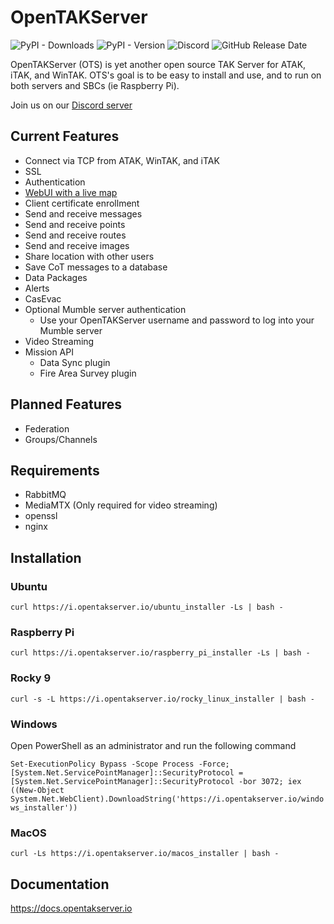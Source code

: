 # OpenTAKServer

![PyPI - Downloads](https://img.shields.io/pypi/dm/opentakserver)
![PyPI - Version](https://img.shields.io/pypi/v/opentakserver)
![Discord](https://img.shields.io/discord/1183578214459777164?logo=discord&label=Discord&link=https%3A%2F%2Fdiscord.gg%2F6uaVHjtfXN)
![GitHub Release Date](https://img.shields.io/github/release-date/brian7704/OpenTAKServer)


OpenTAKServer (OTS) is yet another open source TAK Server for ATAK, iTAK, and WinTAK. OTS's goal is to be easy to install and use, and to run on both servers and SBCs (ie Raspberry Pi).

Join us on our [Discord server](https://discord.gg/6uaVHjtfXN)

## Current Features
- Connect via TCP from ATAK, WinTAK, and iTAK
- SSL
- Authentication
- [WebUI with a live map](https://github.com/brian7704/OpenTAKServer-UI)
- Client certificate enrollment
- Send and receive messages
- Send and receive points
- Send and receive routes
- Send and receive images
- Share location with other users
- Save CoT messages to a database
- Data Packages
- Alerts
- CasEvac
- Optional Mumble server authentication
  - Use your OpenTAKServer username and password to log into your Mumble server
- Video Streaming
- Mission API
  - Data Sync plugin
  - Fire Area Survey plugin

## Planned Features
- Federation
- Groups/Channels

## Requirements
- RabbitMQ
- MediaMTX (Only required for video streaming)
- openssl
- nginx

## Installation

### Ubuntu

`curl https://i.opentakserver.io/ubuntu_installer -Ls | bash -`

### Raspberry Pi

`curl https://i.opentakserver.io/raspberry_pi_installer -Ls | bash -`

### Rocky 9

`curl -s -L https://i.opentakserver.io/rocky_linux_installer | bash -`

### Windows

Open PowerShell as an administrator and run the following command

`Set-ExecutionPolicy Bypass -Scope Process -Force; [System.Net.ServicePointManager]::SecurityProtocol = [System.Net.ServicePointManager]::SecurityProtocol -bor 3072; iex ((New-Object System.Net.WebClient).DownloadString('https://i.opentakserver.io/windows_installer'))`

### MacOS

`curl -Ls https://i.opentakserver.io/macos_installer | bash -`

## Documentation

https://docs.opentakserver.io

